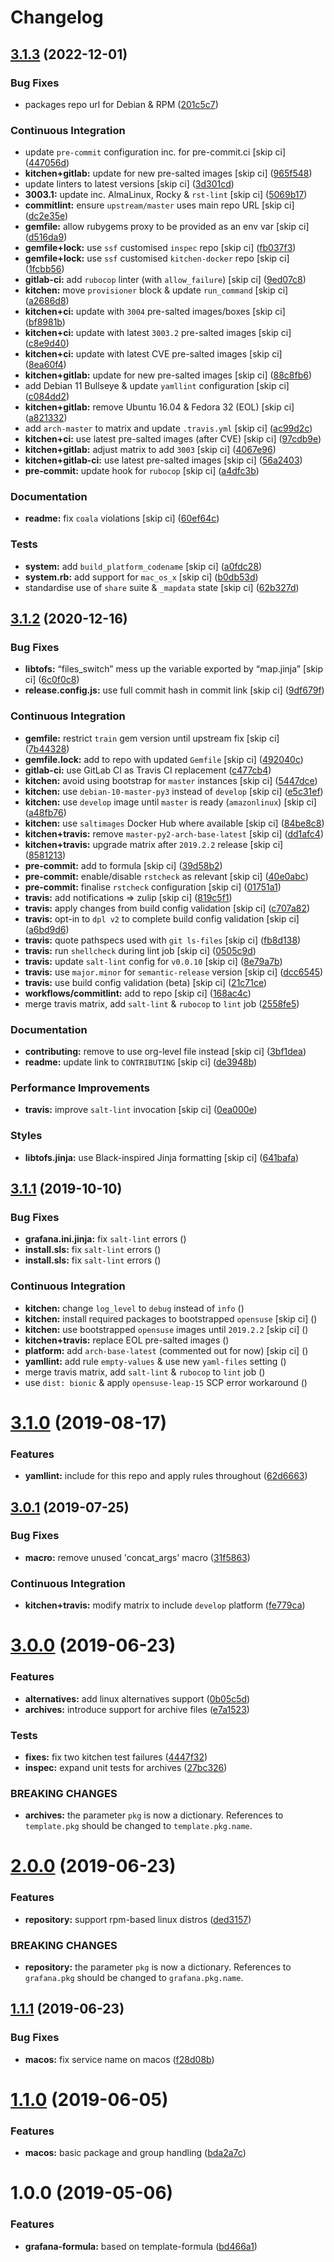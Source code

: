 # Changelog

## [3.1.3](https://github.com/saltstack-formulas/grafana-formula/compare/v3.1.2...v3.1.3) (2022-12-01)


### Bug Fixes

* packages repo url for Debian & RPM ([201c5c7](https://github.com/saltstack-formulas/grafana-formula/commit/201c5c70a67793608eff86ff955f03a49940e031))


### Continuous Integration

* update `pre-commit` configuration inc. for pre-commit.ci [skip ci] ([447056d](https://github.com/saltstack-formulas/grafana-formula/commit/447056d9d74e0e2bcc8e8ba1e724adb679e18325))
* **kitchen+gitlab:** update for new pre-salted images [skip ci] ([965f548](https://github.com/saltstack-formulas/grafana-formula/commit/965f548c98c736f7eb5f2e8dfa419f5a8368baa1))
* update linters to latest versions [skip ci] ([3d301cd](https://github.com/saltstack-formulas/grafana-formula/commit/3d301cd6f7705611a65fcbd89ba72053faefde6e))
* **3003.1:** update inc. AlmaLinux, Rocky & `rst-lint` [skip ci] ([5069b17](https://github.com/saltstack-formulas/grafana-formula/commit/5069b17db7c409ad1cd75aeeae35a92dd987c232))
* **commitlint:** ensure `upstream/master` uses main repo URL [skip ci] ([dc2e35e](https://github.com/saltstack-formulas/grafana-formula/commit/dc2e35e6c3ebfd2779c287829168317a628af772))
* **gemfile:** allow rubygems proxy to be provided as an env var [skip ci] ([d516da9](https://github.com/saltstack-formulas/grafana-formula/commit/d516da9e88ca82466c19dacc6b9db80aac7a48b3))
* **gemfile+lock:** use `ssf` customised `inspec` repo [skip ci] ([fb037f3](https://github.com/saltstack-formulas/grafana-formula/commit/fb037f325d8e1fc9e26fb5a71cc47af03a44fd14))
* **gemfile+lock:** use `ssf` customised `kitchen-docker` repo [skip ci] ([1fcbb56](https://github.com/saltstack-formulas/grafana-formula/commit/1fcbb565ef7856cf57910d5cdf7e2bb1dc941bd0))
* **gitlab-ci:** add `rubocop` linter (with `allow_failure`) [skip ci] ([9ed07c8](https://github.com/saltstack-formulas/grafana-formula/commit/9ed07c857b986113ffcc2e2307880901d88e1e75))
* **kitchen:** move `provisioner` block & update `run_command` [skip ci] ([a2686d8](https://github.com/saltstack-formulas/grafana-formula/commit/a2686d86c148cc4d1dbcd129784e151c5932b18a))
* **kitchen+ci:** update with `3004` pre-salted images/boxes [skip ci] ([bf8981b](https://github.com/saltstack-formulas/grafana-formula/commit/bf8981b037a4f9c03a314bc66db8d78873352d15))
* **kitchen+ci:** update with latest `3003.2` pre-salted images [skip ci] ([c8e9d40](https://github.com/saltstack-formulas/grafana-formula/commit/c8e9d4094751fc319dace6f8f672dac4b61e2c27))
* **kitchen+ci:** update with latest CVE pre-salted images [skip ci] ([8ea60f4](https://github.com/saltstack-formulas/grafana-formula/commit/8ea60f49b268dc5c18ec32b4f1e7be2a9ef0833b))
* **kitchen+gitlab:** update for new pre-salted images [skip ci] ([88c8fb6](https://github.com/saltstack-formulas/grafana-formula/commit/88c8fb6ff7f52ee14e2de4a3e3e5513c61750579))
* add Debian 11 Bullseye & update `yamllint` configuration [skip ci] ([c084dd2](https://github.com/saltstack-formulas/grafana-formula/commit/c084dd2c5a3085f2d99882198a33e963762e2fe1))
* **kitchen+gitlab:** remove Ubuntu 16.04 & Fedora 32 (EOL) [skip ci] ([a821332](https://github.com/saltstack-formulas/grafana-formula/commit/a821332b35e9dff6652aa829d4ba30609472603f))
* add `arch-master` to matrix and update `.travis.yml` [skip ci] ([ac99d2c](https://github.com/saltstack-formulas/grafana-formula/commit/ac99d2c3a27772e14f4f1601034c113b6cf9b5b7))
* **kitchen+ci:** use latest pre-salted images (after CVE) [skip ci] ([97cdb9e](https://github.com/saltstack-formulas/grafana-formula/commit/97cdb9ea4afbc2bc4b748bb7b780926ea866f1e3))
* **kitchen+gitlab:** adjust matrix to add `3003` [skip ci] ([4067e96](https://github.com/saltstack-formulas/grafana-formula/commit/4067e965538ac115efbfc06b7aa533c740df320b))
* **kitchen+gitlab-ci:** use latest pre-salted images [skip ci] ([56a2403](https://github.com/saltstack-formulas/grafana-formula/commit/56a240369f583831894a94c46e2e13165a265a89))
* **pre-commit:** update hook for `rubocop` [skip ci] ([a4dfc3b](https://github.com/saltstack-formulas/grafana-formula/commit/a4dfc3b909c0d75e7714fb528579c496f40a9064))


### Documentation

* **readme:** fix `coala` violations [skip ci] ([60ef64c](https://github.com/saltstack-formulas/grafana-formula/commit/60ef64c151316fa92d4cd3079c57d66095cf2af1))


### Tests

* **system:** add `build_platform_codename` [skip ci] ([a0fdc28](https://github.com/saltstack-formulas/grafana-formula/commit/a0fdc283e332719c6e5228d8d73b191da8cdc21c))
* **system.rb:** add support for `mac_os_x` [skip ci] ([b0db53d](https://github.com/saltstack-formulas/grafana-formula/commit/b0db53dbea6150cead40c9f56cdc098710bf345f))
* standardise use of `share` suite & `_mapdata` state [skip ci] ([62b327d](https://github.com/saltstack-formulas/grafana-formula/commit/62b327dbe58fe3be53bfd6aefb80a88125c0881a))

## [3.1.2](https://github.com/saltstack-formulas/grafana-formula/compare/v3.1.1...v3.1.2) (2020-12-16)


### Bug Fixes

* **libtofs:** “files_switch” mess up the variable exported by “map.jinja” [skip ci] ([6c0f0c8](https://github.com/saltstack-formulas/grafana-formula/commit/6c0f0c84e5c5f8a5d2ef36c2e0b3406aef099f2f))
* **release.config.js:** use full commit hash in commit link [skip ci] ([9df679f](https://github.com/saltstack-formulas/grafana-formula/commit/9df679f91699605780fd25a2a48595b9babdcc3b))


### Continuous Integration

* **gemfile:** restrict `train` gem version until upstream fix [skip ci] ([7b44328](https://github.com/saltstack-formulas/grafana-formula/commit/7b44328a7c2f408c09b312474834595edcffe5c0))
* **gemfile.lock:** add to repo with updated `Gemfile` [skip ci] ([492040c](https://github.com/saltstack-formulas/grafana-formula/commit/492040ccba1008fe63fea6ded3c33c83b8ee927a))
* **gitlab-ci:** use GitLab CI as Travis CI replacement ([c477cb4](https://github.com/saltstack-formulas/grafana-formula/commit/c477cb4bcede0725ae10e76b185238e51fdd7600))
* **kitchen:** avoid using bootstrap for `master` instances [skip ci] ([5447dce](https://github.com/saltstack-formulas/grafana-formula/commit/5447dce0013507a47471fe9c163e6467f896681f))
* **kitchen:** use `debian-10-master-py3` instead of `develop` [skip ci] ([e5c31ef](https://github.com/saltstack-formulas/grafana-formula/commit/e5c31efe0a7337bd82285cb6485e457059386fa3))
* **kitchen:** use `develop` image until `master` is ready (`amazonlinux`) [skip ci] ([a48fb76](https://github.com/saltstack-formulas/grafana-formula/commit/a48fb76ab01897de01b76b4b3c8b0b53e7b415dd))
* **kitchen:** use `saltimages` Docker Hub where available [skip ci] ([84be8c8](https://github.com/saltstack-formulas/grafana-formula/commit/84be8c87f915d2e9e22b5fa1e1119cde0d6ea63b))
* **kitchen+travis:** remove `master-py2-arch-base-latest` [skip ci] ([dd1afc4](https://github.com/saltstack-formulas/grafana-formula/commit/dd1afc48fef462b9476f10839c512712f2d7f05a))
* **kitchen+travis:** upgrade matrix after `2019.2.2` release [skip ci] ([8581213](https://github.com/saltstack-formulas/grafana-formula/commit/8581213c8ffc826e3cb15e6fbe29029ed6646968))
* **pre-commit:** add to formula [skip ci] ([39d58b2](https://github.com/saltstack-formulas/grafana-formula/commit/39d58b2e21a96231cdc4e05a406dea0378f93409))
* **pre-commit:** enable/disable `rstcheck` as relevant [skip ci] ([40e0abc](https://github.com/saltstack-formulas/grafana-formula/commit/40e0abcf2998f82169b51b361021fa4c70c35d06))
* **pre-commit:** finalise `rstcheck` configuration [skip ci] ([01751a1](https://github.com/saltstack-formulas/grafana-formula/commit/01751a1c4442d7156eab6f3bf2efbeae3dd3f0d4))
* **travis:** add notifications => zulip [skip ci] ([819c5f1](https://github.com/saltstack-formulas/grafana-formula/commit/819c5f107df7c8393f7749fe8d87685af2fdcbf6))
* **travis:** apply changes from build config validation [skip ci] ([c707a82](https://github.com/saltstack-formulas/grafana-formula/commit/c707a829d4860fe0c6be31840ff82bd68d3ad91b))
* **travis:** opt-in to `dpl v2` to complete build config validation [skip ci] ([a6bd9d6](https://github.com/saltstack-formulas/grafana-formula/commit/a6bd9d6ad32c1fe6bfa1652a7a625732c5a203d5))
* **travis:** quote pathspecs used with `git ls-files` [skip ci] ([fb8d138](https://github.com/saltstack-formulas/grafana-formula/commit/fb8d1389fa974824973917d937006c4ca53c9b88))
* **travis:** run `shellcheck` during lint job [skip ci] ([0505c9d](https://github.com/saltstack-formulas/grafana-formula/commit/0505c9d84706d5265ac6a8781d4422cf18e578e9))
* **travis:** update `salt-lint` config for `v0.0.10` [skip ci] ([8e79a7b](https://github.com/saltstack-formulas/grafana-formula/commit/8e79a7b2683bd3bf8d430a6ced49a659a0ad4e5e))
* **travis:** use `major.minor` for `semantic-release` version [skip ci] ([dcc6545](https://github.com/saltstack-formulas/grafana-formula/commit/dcc6545bea6241e34af2c34da2f56914764be74a))
* **travis:** use build config validation (beta) [skip ci] ([21c71ce](https://github.com/saltstack-formulas/grafana-formula/commit/21c71cee47dc789be64fdeecf80aefef6e3c8155))
* **workflows/commitlint:** add to repo [skip ci] ([168ac4c](https://github.com/saltstack-formulas/grafana-formula/commit/168ac4c54761e4d86cb88264f818c984a7fa70bf))
* merge travis matrix, add `salt-lint` & `rubocop` to `lint` job ([2558fe5](https://github.com/saltstack-formulas/grafana-formula/commit/2558fe52350026ad2281f817aad00ee0f2ee5d4d))


### Documentation

* **contributing:** remove to use org-level file instead [skip ci] ([3bf1dea](https://github.com/saltstack-formulas/grafana-formula/commit/3bf1dea99e16cc80bbb44e7a5e740b4f8d3dc1ca))
* **readme:** update link to `CONTRIBUTING` [skip ci] ([de3948b](https://github.com/saltstack-formulas/grafana-formula/commit/de3948b281c67077fdd27fe2b22f4a8ff299fc79))


### Performance Improvements

* **travis:** improve `salt-lint` invocation [skip ci] ([0ea000e](https://github.com/saltstack-formulas/grafana-formula/commit/0ea000ed00df2127dd692fedf13d4fd6afb62307))


### Styles

* **libtofs.jinja:** use Black-inspired Jinja formatting [skip ci] ([641bafa](https://github.com/saltstack-formulas/grafana-formula/commit/641bafa10ae45af0cbe0b7b69a315bdaec00c183))

## [3.1.1](https://github.com/saltstack-formulas/grafana-formula/compare/v3.1.0...v3.1.1) (2019-10-10)


### Bug Fixes

* **grafana.ini.jinja:** fix `salt-lint` errors ([](https://github.com/saltstack-formulas/grafana-formula/commit/909a3e6))
* **install.sls:** fix `salt-lint` errors ([](https://github.com/saltstack-formulas/grafana-formula/commit/4496044))
* **install.sls:** fix `salt-lint` errors ([](https://github.com/saltstack-formulas/grafana-formula/commit/dcb6ed7))


### Continuous Integration

* **kitchen:** change `log_level` to `debug` instead of `info` ([](https://github.com/saltstack-formulas/grafana-formula/commit/008d465))
* **kitchen:** install required packages to bootstrapped `opensuse` [skip ci] ([](https://github.com/saltstack-formulas/grafana-formula/commit/6b84248))
* **kitchen:** use bootstrapped `opensuse` images until `2019.2.2` [skip ci] ([](https://github.com/saltstack-formulas/grafana-formula/commit/7d0281a))
* **kitchen+travis:** replace EOL pre-salted images ([](https://github.com/saltstack-formulas/grafana-formula/commit/2caa46b))
* **platform:** add `arch-base-latest` (commented out for now) [skip ci] ([](https://github.com/saltstack-formulas/grafana-formula/commit/22d624b))
* **yamllint:** add rule `empty-values` & use new `yaml-files` setting ([](https://github.com/saltstack-formulas/grafana-formula/commit/8f2ba08))
* merge travis matrix, add `salt-lint` & `rubocop` to `lint` job ([](https://github.com/saltstack-formulas/grafana-formula/commit/fb65280))
* use `dist: bionic` & apply `opensuse-leap-15` SCP error workaround ([](https://github.com/saltstack-formulas/grafana-formula/commit/85b69bb))

# [3.1.0](https://github.com/saltstack-formulas/grafana-formula/compare/v3.0.1...v3.1.0) (2019-08-17)


### Features

* **yamllint:** include for this repo and apply rules throughout ([62d6663](https://github.com/saltstack-formulas/grafana-formula/commit/62d6663))

## [3.0.1](https://github.com/saltstack-formulas/grafana-formula/compare/v3.0.0...v3.0.1) (2019-07-25)


### Bug Fixes

* **macro:** remove unused 'concat_args' macro ([31f5863](https://github.com/saltstack-formulas/grafana-formula/commit/31f5863))


### Continuous Integration

* **kitchen+travis:** modify matrix to include `develop` platform ([fe779ca](https://github.com/saltstack-formulas/grafana-formula/commit/fe779ca))

# [3.0.0](https://github.com/saltstack-formulas/grafana-formula/compare/v2.0.0...v3.0.0) (2019-06-23)


### Features

* **alternatives:** add linux alternatives support ([0b05c5d](https://github.com/saltstack-formulas/grafana-formula/commit/0b05c5d))
* **archives:** introduce support for archive files ([e7a1523](https://github.com/saltstack-formulas/grafana-formula/commit/e7a1523))


### Tests

* **fixes:** fix two kitchen test failures ([4447f32](https://github.com/saltstack-formulas/grafana-formula/commit/4447f32))
* **inspec:** expand unit tests for archives ([27bc326](https://github.com/saltstack-formulas/grafana-formula/commit/27bc326))


### BREAKING CHANGES

* **archives:** the parameter `pkg` is now a dictionary. References
 to `template.pkg` should be changed to `template.pkg.name`.

# [2.0.0](https://github.com/saltstack-formulas/grafana-formula/compare/v1.1.1...v2.0.0) (2019-06-23)


### Features

* **repository:** support rpm-based linux distros ([ded3157](https://github.com/saltstack-formulas/grafana-formula/commit/ded3157))


### BREAKING CHANGES

* **repository:** the parameter `pkg` is now a dictionary. References
 to `grafana.pkg` should be changed to `grafana.pkg.name`.

## [1.1.1](https://github.com/saltstack-formulas/grafana-formula/compare/v1.1.0...v1.1.1) (2019-06-23)


### Bug Fixes

* **macos:** fix service name on macos ([f28d08b](https://github.com/saltstack-formulas/grafana-formula/commit/f28d08b))

# [1.1.0](https://github.com/saltstack-formulas/grafana-formula/compare/v1.0.0...v1.1.0) (2019-06-05)


### Features

* **macos:** basic package and group handling ([bda2a7c](https://github.com/saltstack-formulas/grafana-formula/commit/bda2a7c))

# 1.0.0 (2019-05-06)


### Features

* **grafana-formula:** based on template-formula ([bd466a1](https://github.com/alxwr/grafana-formula/commit/bd466a1))
